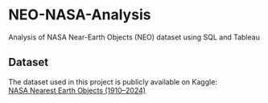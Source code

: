 # NEO-NASA-Analysis
Analysis of NASA Near-Earth Objects (NEO) dataset using SQL and Tableau

## Dataset

The dataset used in this project is publicly available on Kaggle:  
[NASA Nearest Earth Objects (1910–2024)](https://www.kaggle.com/datasets/ivansher/nasa-nearest-earth-objects-1910-2024)

